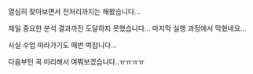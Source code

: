 열심히 찾아보면서 전처리까지는 해봤습니다...

제일 중요한 분석 결과까진 도달하지 못했습니다...
마지막 실행 과정에서 막혔네요...

사실 수업 따라가기도 매번 벅찹니다...

다음부턴 꼭 미리해서 여쭤보겠습니다..ㅠㅠㅠㅠ